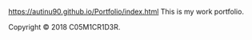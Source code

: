 https://autinu90.github.io/Portfolio/index.html
This is my work portfolio.

Copyright © 2018 C05M1CR1D3R.
